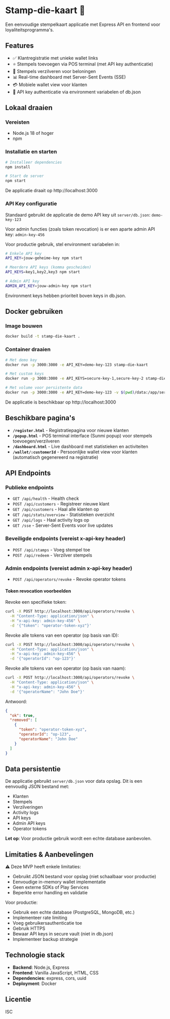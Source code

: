 # Stamp-die-kaart 🎫

Een eenvoudige stempelkaart applicatie met Express API en frontend voor loyaliteitsprogramma's.

## Features

- ✅ Klantregistratie met unieke wallet links
- ⭐ Stempels toevoegen via POS terminal (met API key authenticatie)
- 🎁 Stempels verzilveren voor beloningen
- 📊 Real-time dashboard met Server-Sent Events (SSE)
- 💳 Mobiele wallet view voor klanten
- 🔐 API key authenticatie via environment variabelen of db.json

## Lokaal draaien

### Vereisten
- Node.js 18 of hoger
- npm

### Installatie en starten

```bash
# Installeer dependencies
npm install

# Start de server
npm start
```

De applicatie draait op http://localhost:3000

### API Key configuratie

Standaard gebruikt de applicatie de demo API key uit `server/db.json`: `demo-key-123`

Voor admin functies (zoals token revocation) is er een aparte admin API key: `admin-key-456`

Voor productie gebruik, stel environment variabelen in:

```bash
# Enkele API key
API_KEY=jouw-geheime-key npm start

# Meerdere API keys (komma gescheiden)
API_KEYS=key1,key2,key3 npm start

# Admin API key
ADMIN_API_KEY=jouw-admin-key npm start
```

Environment keys hebben prioriteit boven keys in db.json.

## Docker gebruiken

### Image bouwen

```bash
docker build -t stamp-die-kaart .
```

### Container draaien

```bash
# Met demo key
docker run -p 3000:3000 -e API_KEY=demo-key-123 stamp-die-kaart

# Met custom keys
docker run -p 3000:3000 -e API_KEYS=secure-key-1,secure-key-2 stamp-die-kaart

# Met volume voor persistente data
docker run -p 3000:3000 -e API_KEY=demo-key-123 -v $(pwd)/data:/app/server stamp-die-kaart
```

De applicatie is beschikbaar op http://localhost:3000

## Beschikbare pagina's

- **`/register.html`** - Registratiepagina voor nieuwe klanten
- **`/popup.html`** - POS terminal interface (Sunmi popup) voor stempels toevoegen/verzilveren
- **`/dashboard.html`** - Live dashboard met statistieken en activiteiten
- **`/wallet/:customerId`** - Persoonlijke wallet view voor klanten (automatisch gegenereerd na registratie)

## API Endpoints

### Publieke endpoints

- `GET /api/health` - Health check
- `POST /api/customers` - Registreer nieuwe klant
- `GET /api/customers` - Haal alle klanten op
- `GET /api/stats/overview` - Statistieken overzicht
- `GET /api/logs` - Haal activity logs op
- `GET /sse` - Server-Sent Events voor live updates

### Beveiligde endpoints (vereist x-api-key header)

- `POST /api/stamps` - Voeg stempel toe
- `POST /api/redeem` - Verzilver stempels

### Admin endpoints (vereist admin x-api-key header)

- `POST /api/operators/revoke` - Revoke operator tokens

#### Token revocation voorbeelden

Revoke een specifieke token:
```bash
curl -X POST http://localhost:3000/api/operators/revoke \
  -H "Content-Type: application/json" \
  -H "x-api-key: admin-key-456" \
  -d '{"token": "operator-token-xyz"}'
```

Revoke alle tokens van een operator (op basis van ID):
```bash
curl -X POST http://localhost:3000/api/operators/revoke \
  -H "Content-Type: application/json" \
  -H "x-api-key: admin-key-456" \
  -d '{"operatorId": "op-123"}'
```

Revoke alle tokens van een operator (op basis van naam):
```bash
curl -X POST http://localhost:3000/api/operators/revoke \
  -H "Content-Type: application/json" \
  -H "x-api-key: admin-key-456" \
  -d '{"operatorName": "John Doe"}'
```

Antwoord:
```json
{
  "ok": true,
  "removed": [
    {
      "token": "operator-token-xyz",
      "operatorId": "op-123",
      "operatorName": "John Doe"
    }
  ]
}
```

## Data persistentie

De applicatie gebruikt `server/db.json` voor data opslag. Dit is een eenvoudig JSON bestand met:
- Klanten
- Stempels
- Verzilveringen
- Activity logs
- API keys
- Admin API keys
- Operator tokens

**Let op**: Voor productie gebruik wordt een echte database aanbevolen.

## Limitaties & Aanbevelingen

⚠️ Deze MVP heeft enkele limitaties:
- Gebruikt JSON bestand voor opslag (niet schaalbaar voor productie)
- Eenvoudige in-memory wallet implementatie
- Geen externe SDKs of Play Services
- Beperkte error handling en validatie

Voor productie:
- Gebruik een echte database (PostgreSQL, MongoDB, etc.)
- Implementeer rate limiting
- Voeg gebruikersauthenticatie toe
- Gebruik HTTPS
- Bewaar API keys in secure vault (niet in db.json)
- Implementeer backup strategie

## Technologie stack

- **Backend**: Node.js, Express
- **Frontend**: Vanilla JavaScript, HTML, CSS
- **Dependencies**: express, cors, uuid
- **Deployment**: Docker

## Licentie

ISC